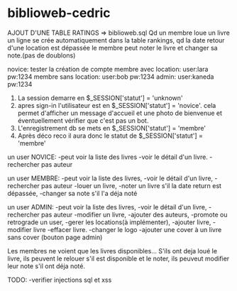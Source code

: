 # biblioweb-cedric

AJOUT D'UNE TABLE RATINGS => biblioweb.sql
Qd un membre loue un livre un ligne se crée automatiquement dans la table rankings, qd la date retour d'une location est dépassée le membre peut noter le livre et changer sa note.(pas de doublons)

novice: tester la création de compte
membre avec location: user:lara pw:1234
membre sans location: user:bob pw:1234
admin: user:kaneda pw:1234

1. La session demarre en $_SESSION['statut'] = 'unknown'
2. apres sign-in l'utilisateur est en $_SESSION['statut'] = 'novice'. cela permet d'afficher un message d'accueil et une photo de bienvenue et éventuellement vérifier que c'est pas un bot.
3. L'enregistrement db se mets en $_SESSION['statut'] = 'membre'
4. Après déco reco il aura donc le statut de $_SESSION['statut'] = 'membre'


un user NOVICE:
-peut voir la liste des livres 
-voir le détail d'un livre.
-rechercher pas auteur

un user MEMBRE: 
-peut voir la liste des livres, 
-voir le détail d'un livre, 
-rechercher pas auteur
-louer un livre, 
-noter un livre s'il la date return est dépassée, 
-changer sa note s'il l'a déja noté

un user ADMIN:
-peut voir la liste des livres, 
-voir le détail d'un livre, 
-rechercher pas auteur
-modifier un livre,
-ajouter des auteurs, 
-promote ou retrograde un user, 
-gerer les locations(à implémenter), 
-ajouter livre, 
-modifier livre
-effacer livre.
-changer le logo 
-ajouter une cover à un livre sans cover (bouton page admin)

Les membres ne voient que les livres disponibles... S'ils ont deja loué le livre, ils peuvent le relouer s'il est disponible et le noter, ils peuveut modifier leur note s'il ont déja noté.

TODO: 
-verifier injections sql et xss

